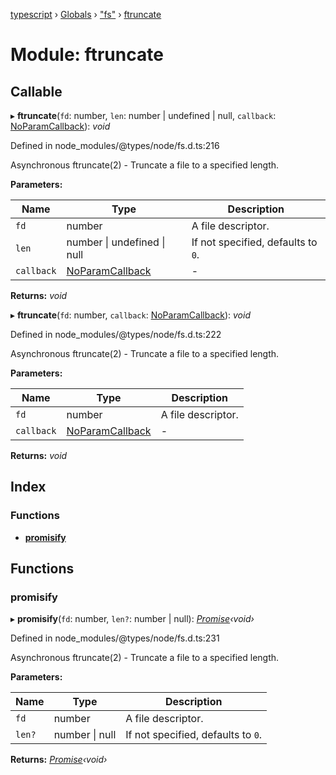 [typescript](../README.md) › [Globals](../globals.md) › ["fs"](_fs_.md) › [ftruncate](_fs_.ftruncate.md)

# Module: ftruncate

## Callable

▸ **ftruncate**(`fd`: number, `len`: number | undefined | null, `callback`: [NoParamCallback](_fs_.md#noparamcallback)): *void*

Defined in node_modules/@types/node/fs.d.ts:216

Asynchronous ftruncate(2) - Truncate a file to a specified length.

**Parameters:**

Name | Type | Description |
------ | ------ | ------ |
`fd` | number | A file descriptor. |
`len` | number &#124; undefined &#124; null | If not specified, defaults to `0`.  |
`callback` | [NoParamCallback](_fs_.md#noparamcallback) | - |

**Returns:** *void*

▸ **ftruncate**(`fd`: number, `callback`: [NoParamCallback](_fs_.md#noparamcallback)): *void*

Defined in node_modules/@types/node/fs.d.ts:222

Asynchronous ftruncate(2) - Truncate a file to a specified length.

**Parameters:**

Name | Type | Description |
------ | ------ | ------ |
`fd` | number | A file descriptor.  |
`callback` | [NoParamCallback](_fs_.md#noparamcallback) | - |

**Returns:** *void*

## Index

### Functions

* [__promisify__](_fs_.ftruncate.md#__promisify__)

## Functions

###  __promisify__

▸ **__promisify__**(`fd`: number, `len?`: number | null): *[Promise](../interfaces/promise.md)‹void›*

Defined in node_modules/@types/node/fs.d.ts:231

Asynchronous ftruncate(2) - Truncate a file to a specified length.

**Parameters:**

Name | Type | Description |
------ | ------ | ------ |
`fd` | number | A file descriptor. |
`len?` | number &#124; null | If not specified, defaults to `0`.  |

**Returns:** *[Promise](../interfaces/promise.md)‹void›*
